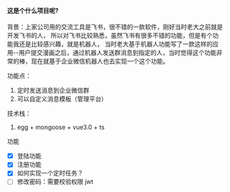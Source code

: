 #### 这是个什么项目呢?

背景：上家公司用的交流工具是飞书，很不错的一款软件，刚好当时老大之前就是开发飞书的人，
所以对飞书比较熟悉，虽然飞书有很多不错的功能，但是有个功能我还是比较感兴趣，就是机器人，
当时老大基于机器人功能写了一款这样的应用--用户提交漫画之后，通过机器人发送群消息到指定的人，当时觉得这个功能非常的棒，现在就基于企业微信机器人也去实现一个这个功能。

功能点：

1. 定时发送消息到企业微信群
2. 可以自定义消息模板（管理平台）

技术栈：

1. egg + mongoose + vue3.0 + ts

功能

- [x] 登陆功能
- [x] 注册功能
- [x] 如何实现一个定时任务？
- [ ] 修改密码：需要校验权限 jwt
